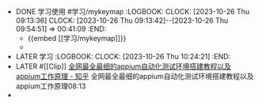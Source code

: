 - DONE 学习使用 #学习/mykeymap
  :LOGBOOK:
  CLOCK: [2023-10-26 Thu 09:13:36]
  CLOCK: [2023-10-26 Thu 09:13:42]--[2023-10-26 Thu 09:54:51] =>  00:41:09
  :END:
	- {{embed [[学习/mykeymap]]}}
	-
- LATER 学习
  :LOGBOOK:
  CLOCK: [2023-10-26 Thu 10:24:21]
  :END:
- LATER #[[Clip]] [全网最全最细的appium自动化测试环境搭建教程以及appium工作原理 - 知乎](https://zhuanlan.zhihu.com/p/142899252)
  全网最全最细的appium自动化测试环境搭建教程以及appium工作原理08:13
-